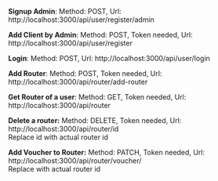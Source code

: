 **Signup Admin**:
Method: POST,
Url:  http://localhost:3000/api/user/register/admin

**Add Client by Admin**:
Method: POST,
Token needed, 
Url:  http://localhost:3000/api/user/register

**Login**:
Method: POST,
Url:  http://localhost:3000/api/user/login

**Add Router**:
Method: POST,
Token needed, 
Url: http://localhost:3000/api/router/add-router

**Get Router of a user**:
Method: GET,
Token needed, 
Url: http://localhost:3000/api/router

**Delete a router:**
Method: DELETE,
Token needed, 
Url: http://localhost:3000/api/router/id    
Replace id with actual router id

**Add Voucher to Router:**
Method: PATCH,
Token needed, 
Url: http://localhost:3000/api/router/voucher/<routerID>  
Replace <routerID> with actual router id
